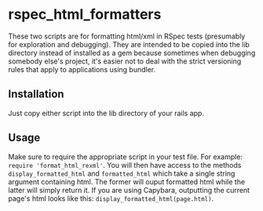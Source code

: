 rspec\_html\_formatters
=======================

These two scripts are for formatting html/xml in RSpec tests (presumably for
exploration and debugging). They are intended to be copied into the lib
directory instead of installed as a gem because sometimes when debugging
somebody else's project, it's easier not to deal with the strict versioning
rules that apply to applications using bundler.

Installation
------------
Just copy either script into the lib directory of your rails app.


Usage
-----
Make sure to require the appropriate script in your test file. For example:
`require 'format_html_rexml'`. You will then have access to the methods
`display_formatted_html` and `formatted_html` which take a single string
argument containing html. The former will ouput formatted html while the latter
will simply return it. If you are using Capybara, outputting the current page's
html looks like this: `display_formatted_html(page.html)`.
